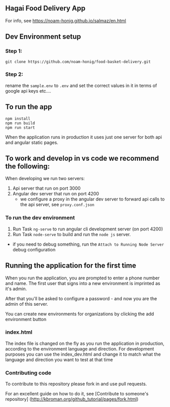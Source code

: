 ## Hagai Food Delivery App

For info, see https://noam-honig.github.io/salmaz/en.html

## Dev Environment setup

### Step 1:
```
git clone https://github.com/noam-honig/food-basket-delivery.git
```

### Step 2:
rename the `sample.env` to `.env` and set the correct values in it in terms of google api keys etc....


## To run the app
```
npm install
npm run build
npm run start
```
When the application runs in production it uses just one server for both api and angular static pages.

## To work and develop in vs code we recommend the following:

When developing we run two servers:
1. Api server that run on port 3000
2. Angular dev server that run on port 4200 
   * we configure a proxy in the angular dev server to forward api calls to the api server, see `proxy.conf.json`

### To  run the dev environment
1. Run Task `ng-serve`  to run angular cli development server (on port 4200)
2. Run Task `node-serve` to build and run the `node js` server.

* if you need to debug something, run the `Attach to Running Node Server` debug configuration


## Running the application for the first time
When you run the application, you are prompted to enter a phone number and name.
The first user that signs into a new environment is imprinted as it's admin.

After that you'll be asked to configure a password - and now you are the admin of this server.

You can create new environments for organizations by clicking the add environment button


### index.html
The index file is changed on the fly as you run the application in production, according to the environment language and direction.
For development purposes you can use the index_dev.html and change it to match what the language and direction you want to test at that time

### Contributing code
To contribute to this repository please fork in and use pull requests.

For an excellent guide on how to do it, see [Contribute to someone's repository]
(http://kbroman.org/github_tutorial/pages/fork.html)